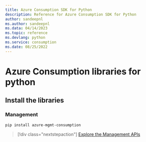 ```yaml
---
title: Azure Consumption SDK for Python
description: Reference for Azure Consumption SDK for Python
author: sandeepnl
ms.author: sandeepnl
ms.data: 04/14/2023
ms.topic: reference
ms.devlang: python
ms.service: consumption
ms.date: 08/25/2022
---
```

# Azure Consumption libraries for python

## Install the libraries


### Management

```bash
pip install azure-mgmt-consumption
```
> [!div class="nextstepaction"]
> [Explore the Management APIs](/python/api/overview/azure/mgmt-consumption-readme)